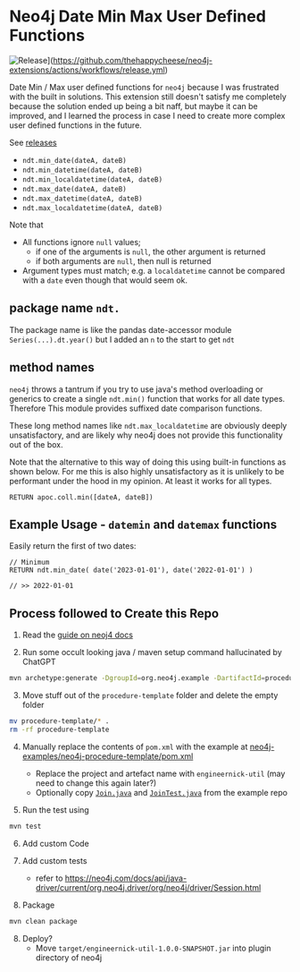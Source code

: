 # Neo4j Date Min Max User Defined Functions

![Release](https://github.com/thehappycheese/neo4j-extensions/actions/workflows/release.yml/badge.svg)](https://github.com/thehappycheese/neo4j-extensions/actions/workflows/release.yml)

Date Min / Max user defined functions for `neo4j` because I was frustrated with
the built in solutions. This extension still doesn't satisfy me completely
because the solution ended up being a bit naff, but maybe it can be improved,
and I learned the process in case I need to create more complex user defined
functions in the future.

See [releases](https://github.com/thehappycheese/neo4j-extensions/releases)

- `ndt.min_date(dateA, dateB)`
- `ndt.min_datetime(dateA, dateB)`
- `ndt.min_localdatetime(dateA, dateB)`
- `ndt.max_date(dateA, dateB)`
- `ndt.max_datetime(dateA, dateB)`
- `ndt.max_localdatetime(dateA, dateB)`

Note that

- All functions ignore `null` values;
  - if one of the arguments is `null`, the other argument is returned
  - if both arguments are `null`, then null is returned
- Argument types must match; e.g. a `localdatetime` cannot be compared with a
  `date` even though that would seem ok.

## package name `ndt.`

The package name is like the pandas date-accessor module `Series(...).dt.year()`
but I added an `n` to the start to get `ndt`

## method names

`neo4j` throws a tantrum if you try to use java's method overloading or generics
to create a single `ndt.min()` function that works for all date types. Therefore
This module provides suffixed date comparison functions.

These long method names like `ndt.max_localdatetime` are obviously deeply
unsatisfactory, and are likely why neo4j does not provide this functionality out
of the box.

Note that the alternative to this way of doing this using built-in functions as
shown below. For me this is also highly unsatisfactory as it is unlikely to be
performant under the hood in my opinion. At least it works for all types.

```cypher
RETURN apoc.coll.min([dateA, dateB])
```

## Example Usage - `datemin` and `datemax` functions

Easily return the first of two dates:

```cypher
// Minimum
RETURN ndt.min_date( date('2023-01-01'), date('2022-01-01') )

// >> 2022-01-01
```

## Process followed to Create this Repo

1. Read the [guide on neoj4 docs](https://neo4j.com/docs/java-reference/current/extending-neo4j/functions/)

2. Run some occult looking java / maven setup command hallucinated by ChatGPT

```bash
mvn archetype:generate -DgroupId=org.neo4j.example -DartifactId=procedure-template -DarchetypeArtifactId=maven-archetype-quickstart -DinteractiveMode=false
```

3. Move stuff out of the `procedure-template` folder and delete the empty folder

```bash
mv procedure-template/* .
rm -rf procedure-template
```

4. Manually replace the contents of `pom.xml` with the example at
   [neo4j-examples/neo4j-procedure-template/pom.xml](https://github.com/neo4j-examples/neo4j-procedure-template/blob/0cb8dd95f28171cde47d1a46c08c7b63106d448c/pom.xml)
   - Replace the project and artefact name with `engineernick-util` (may need to change this again later?)
   - Optionally copy
     [`Join.java`](https://github.com/neo4j-examples/neo4j-procedure-template/blob/0cb8dd95f28171cde47d1a46c08c7b63106d448c/src/main/java/example/Join.java)
     and
     [`JoinTest.java`](https://github.com/neo4j-examples/neo4j-procedure-template/blob/0cb8dd95f28171cde47d1a46c08c7b63106d448c/src/test/java/example/JoinTest.java)
     from the example repo

5. Run the test using

```bash
mvn test
```

6. Add custom Code
7. Add custom tests
   - refer to <https://neo4j.com/docs/api/java-driver/current/org.neo4j.driver/org/neo4j/driver/Session.html>

7. Package

```bash
mvn clean package
```

8. Deploy?
   - Move `target/engineernick-util-1.0.0-SNAPSHOT.jar` into plugin directory of neo4j
